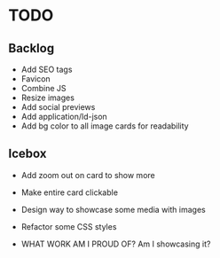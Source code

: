 # TODO

## Backlog

- Add SEO tags
- Favicon
- Combine JS
- Resize images
- Add social previews
- Add application/ld-json
- Add bg color to all image cards for readability

## Icebox

- Add zoom out on card to show more
- Make entire card clickable
- Design way to showcase some media with images
- Refactor some CSS styles

- WHAT WORK AM I PROUD OF? Am I showcasing it?
